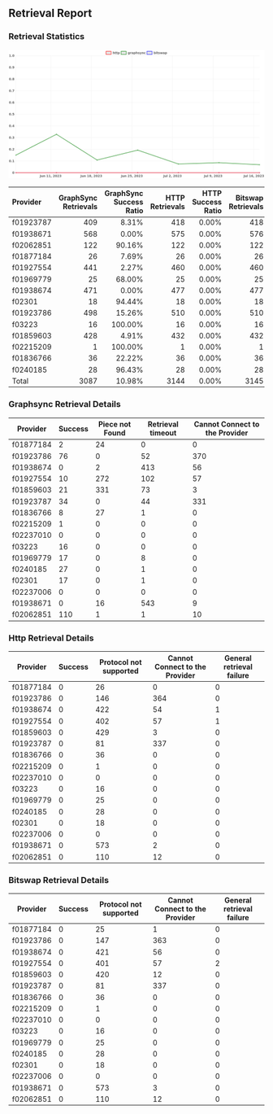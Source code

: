 ## Retrieval Report
### Retrieval Statistics
<img src="https://raw.githubusercontent.com/data-preservation-programs/filplus-checker-assets/main/filecoin-project/filecoin-plus-large-datasets/issues/1989/1689756643336.png"/>

| Provider  | GraphSync Retrievals | GraphSync Success Ratio | HTTP Retrievals | HTTP Success Ratio | Bitswap Retrievals | Bitswap Success Ratio |
| :-------- | -------------------: | ----------------------: | --------------: | -----------------: | -----------------: | --------------------: |
| f01923787 |                  409 |                   8.31% |             418 |              0.00% |                418 |                 0.00% |
| f01938671 |                  568 |                   0.00% |             575 |              0.00% |                576 |                 0.00% |
| f02062851 |                  122 |                  90.16% |             122 |              0.00% |                122 |                 0.00% |
| f01877184 |                   26 |                   7.69% |              26 |              0.00% |                 26 |                 0.00% |
| f01927554 |                  441 |                   2.27% |             460 |              0.00% |                460 |                 0.00% |
| f01969779 |                   25 |                  68.00% |              25 |              0.00% |                 25 |                 0.00% |
| f01938674 |                  471 |                   0.00% |             477 |              0.00% |                477 |                 0.00% |
| f02301    |                   18 |                  94.44% |              18 |              0.00% |                 18 |                 0.00% |
| f01923786 |                  498 |                  15.26% |             510 |              0.00% |                510 |                 0.00% |
| f03223    |                   16 |                 100.00% |              16 |              0.00% |                 16 |                 0.00% |
| f01859603 |                  428 |                   4.91% |             432 |              0.00% |                432 |                 0.00% |
| f02215209 |                    1 |                 100.00% |               1 |              0.00% |                  1 |                 0.00% |
| f01836766 |                   36 |                  22.22% |              36 |              0.00% |                 36 |                 0.00% |
| f0240185  |                   28 |                  96.43% |              28 |              0.00% |                 28 |                 0.00% |
| Total     |                 3087 |                  10.98% |            3144 |              0.00% |               3145 |                 0.00% |

### Graphsync Retrieval Details
| Provider  | Success | Piece not Found | Retrieval timeout | Cannot Connect to the Provider |
| --------- | ------- | --------------- | ----------------- | ------------------------------ |
| f01877184 | 2       | 24              | 0                 | 0                              |
| f01923786 | 76      | 0               | 52                | 370                            |
| f01938674 | 0       | 2               | 413               | 56                             |
| f01927554 | 10      | 272             | 102               | 57                             |
| f01859603 | 21      | 331             | 73                | 3                              |
| f01923787 | 34      | 0               | 44                | 331                            |
| f01836766 | 8       | 27              | 1                 | 0                              |
| f02215209 | 1       | 0               | 0                 | 0                              |
| f02237010 | 0       | 0               | 0                 | 0                              |
| f03223    | 16      | 0               | 0                 | 0                              |
| f01969779 | 17      | 0               | 8                 | 0                              |
| f0240185  | 27      | 0               | 1                 | 0                              |
| f02301    | 17      | 0               | 1                 | 0                              |
| f02237006 | 0       | 0               | 0                 | 0                              |
| f01938671 | 0       | 16              | 543               | 9                              |
| f02062851 | 110     | 1               | 1                 | 10                             |

### Http Retrieval Details
| Provider  | Success | Protocol not supported | Cannot Connect to the Provider | General retrieval failure |
| --------- | ------- | ---------------------- | ------------------------------ | ------------------------- |
| f01877184 | 0       | 26                     | 0                              | 0                         |
| f01923786 | 0       | 146                    | 364                            | 0                         |
| f01938674 | 0       | 422                    | 54                             | 1                         |
| f01927554 | 0       | 402                    | 57                             | 1                         |
| f01859603 | 0       | 429                    | 3                              | 0                         |
| f01923787 | 0       | 81                     | 337                            | 0                         |
| f01836766 | 0       | 36                     | 0                              | 0                         |
| f02215209 | 0       | 1                      | 0                              | 0                         |
| f02237010 | 0       | 0                      | 0                              | 0                         |
| f03223    | 0       | 16                     | 0                              | 0                         |
| f01969779 | 0       | 25                     | 0                              | 0                         |
| f0240185  | 0       | 28                     | 0                              | 0                         |
| f02301    | 0       | 18                     | 0                              | 0                         |
| f02237006 | 0       | 0                      | 0                              | 0                         |
| f01938671 | 0       | 573                    | 2                              | 0                         |
| f02062851 | 0       | 110                    | 12                             | 0                         |

### Bitswap Retrieval Details
| Provider  | Success | Protocol not supported | Cannot Connect to the Provider | General retrieval failure |
| --------- | ------- | ---------------------- | ------------------------------ | ------------------------- |
| f01877184 | 0       | 25                     | 1                              | 0                         |
| f01923786 | 0       | 147                    | 363                            | 0                         |
| f01938674 | 0       | 421                    | 56                             | 0                         |
| f01927554 | 0       | 401                    | 57                             | 2                         |
| f01859603 | 0       | 420                    | 12                             | 0                         |
| f01923787 | 0       | 81                     | 337                            | 0                         |
| f01836766 | 0       | 36                     | 0                              | 0                         |
| f02215209 | 0       | 1                      | 0                              | 0                         |
| f02237010 | 0       | 0                      | 0                              | 0                         |
| f03223    | 0       | 16                     | 0                              | 0                         |
| f01969779 | 0       | 25                     | 0                              | 0                         |
| f0240185  | 0       | 28                     | 0                              | 0                         |
| f02301    | 0       | 18                     | 0                              | 0                         |
| f02237006 | 0       | 0                      | 0                              | 0                         |
| f01938671 | 0       | 573                    | 3                              | 0                         |
| f02062851 | 0       | 110                    | 12                             | 0                         |
